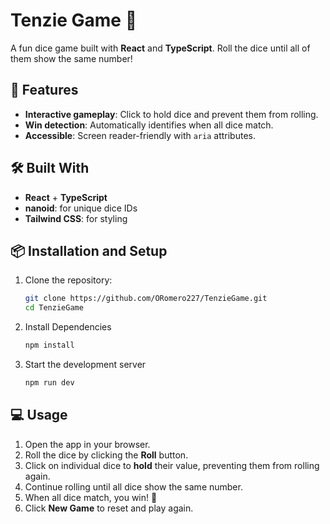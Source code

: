 # Tenzie Game 🎲

A fun dice game built with **React** and **TypeScript**. Roll the dice until all of them show the same number!

## 🌟 Features

- **Interactive gameplay**: Click to hold dice and prevent them from rolling.
- **Win detection**: Automatically identifies when all dice match.
- **Accessible**: Screen reader-friendly with `aria` attributes.

## 🛠️ Built With

- **React** + **TypeScript**
- **nanoid**: for unique dice IDs
- **Tailwind CSS**: for styling

## 📦 Installation and Setup

1. Clone the repository:

   ```bash
   git clone https://github.com/ORomero227/TenzieGame.git
   cd TenzieGame
   ```

2. Install Dependencies

   ```bash
   npm install
   ```

3. Start the development server

   ```bash
   npm run dev
   ```

## 💻 Usage

1. Open the app in your browser.  
2. Roll the dice by clicking the **Roll** button.  
3. Click on individual dice to **hold** their value, preventing them from rolling again.  
4. Continue rolling until all dice show the same number.  
5. When all dice match, you win! 🎉  
6. Click **New Game** to reset and play again.
